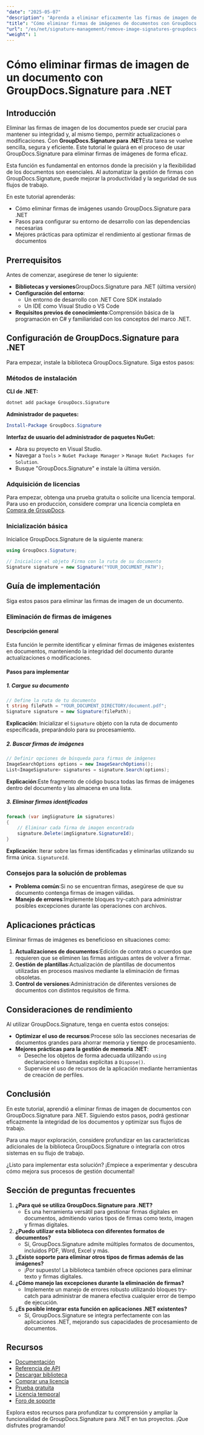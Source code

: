 ```yaml
---
"date": "2025-05-07"
"description": "Aprenda a eliminar eficazmente las firmas de imagen de los documentos con GroupDocs.Signature para .NET. Optimice el flujo de trabajo de sus documentos y mantenga su integridad."
"title": "Cómo eliminar firmas de imágenes de documentos con GroupDocs.Signature para .NET"
"url": "/es/net/signature-management/remove-image-signatures-groupdocs-dotnet/"
"weight": 1
---
```


# Cómo eliminar firmas de imagen de un documento con GroupDocs.Signature para .NET

## Introducción

Eliminar las firmas de imagen de los documentos puede ser crucial para mantener su integridad y, al mismo tiempo, permitir actualizaciones o modificaciones. Con **GroupDocs.Signature para .NET**Esta tarea se vuelve sencilla, segura y eficiente. Este tutorial le guiará en el proceso de usar GroupDocs.Signature para eliminar firmas de imágenes de forma eficaz.

Esta función es fundamental en entornos donde la precisión y la flexibilidad de los documentos son esenciales. Al automatizar la gestión de firmas con GroupDocs.Signature, puede mejorar la productividad y la seguridad de sus flujos de trabajo.

En este tutorial aprenderás:
- Cómo eliminar firmas de imágenes usando GroupDocs.Signature para .NET
- Pasos para configurar su entorno de desarrollo con las dependencias necesarias
- Mejores prácticas para optimizar el rendimiento al gestionar firmas de documentos

## Prerrequisitos

Antes de comenzar, asegúrese de tener lo siguiente:

- **Bibliotecas y versiones**GroupDocs.Signature para .NET (última versión)
- **Configuración del entorno**:
  - Un entorno de desarrollo con .NET Core SDK instalado
  - Un IDE como Visual Studio o VS Code
- **Requisitos previos de conocimiento**:Comprensión básica de la programación en C# y familiaridad con los conceptos del marco .NET.

## Configuración de GroupDocs.Signature para .NET

Para empezar, instale la biblioteca GroupDocs.Signature. Siga estos pasos:

### Métodos de instalación

**CLI de .NET:**

```bash
dotnet add package GroupDocs.Signature
```

**Administrador de paquetes:**

```powershell
Install-Package GroupDocs.Signature
```

**Interfaz de usuario del administrador de paquetes NuGet:**

- Abra su proyecto en Visual Studio.
- Navegar a `Tools` > `NuGet Package Manager` > `Manage NuGet Packages for Solution`.
- Busque "GroupDocs.Signature" e instale la última versión.

### Adquisición de licencias

Para empezar, obtenga una prueba gratuita o solicite una licencia temporal. Para uso en producción, considere comprar una licencia completa en [Compra de GroupDocs](https://purchase.groupdocs.com/buy).

### Inicialización básica

Inicialice GroupDocs.Signature de la siguiente manera:

```csharp
using GroupDocs.Signature;

// Inicialice el objeto Firma con la ruta de su documento
Signature signature = new Signature("YOUR_DOCUMENT_PATH");
```

## Guía de implementación

Siga estos pasos para eliminar las firmas de imagen de un documento.

### Eliminación de firmas de imágenes

#### Descripción general

Esta función le permite identificar y eliminar firmas de imágenes existentes en documentos, manteniendo la integridad del documento durante actualizaciones o modificaciones.

#### Pasos para implementar

##### 1. Cargue su documento

```csharp
// Define la ruta de tu documento
t string filePath = "YOUR_DOCUMENT_DIRECTORY/document.pdf";
Signature signature = new Signature(filePath);
```

**Explicación**: Inicializar el `Signature` objeto con la ruta de documento especificada, preparándolo para su procesamiento.

##### 2. Buscar firmas de imágenes

```csharp
// Definir opciones de búsqueda para firmas de imágenes
ImageSearchOptions options = new ImageSearchOptions();
List<ImageSignature> signatures = signature.Search(options);
```

**Explicación**:Este fragmento de código busca todas las firmas de imágenes dentro del documento y las almacena en una lista.

##### 3. Eliminar firmas identificadas

```csharp
foreach (var imgSignature in signatures)
{
    // Eliminar cada firma de imagen encontrada
    signature.Delete(imgSignature.SignatureId);
}
```

**Explicación**: Iterar sobre las firmas identificadas y eliminarlas utilizando su firma única. `SignatureId`.

### Consejos para la solución de problemas

- **Problema común**:Si no se encuentran firmas, asegúrese de que su documento contenga firmas de imagen válidas.
- **Manejo de errores**:Implemente bloques try-catch para administrar posibles excepciones durante las operaciones con archivos.

## Aplicaciones prácticas

Eliminar firmas de imágenes es beneficioso en situaciones como:
1. **Actualizaciones de documentos**:Edición de contratos o acuerdos que requieren que se eliminen las firmas antiguas antes de volver a firmar.
2. **Gestión de plantillas**:Actualización de plantillas de documentos utilizadas en procesos masivos mediante la eliminación de firmas obsoletas.
3. **Control de versiones**:Administración de diferentes versiones de documentos con distintos requisitos de firma.

## Consideraciones de rendimiento

Al utilizar GroupDocs.Signature, tenga en cuenta estos consejos:
- **Optimizar el uso de recursos**:Procese sólo las secciones necesarias de documentos grandes para ahorrar memoria y tiempo de procesamiento.
- **Mejores prácticas para la gestión de memoria .NET**:
  - Deseche los objetos de forma adecuada utilizando `using` declaraciones o llamadas explícitas a `Dispose()`.
  - Supervise el uso de recursos de la aplicación mediante herramientas de creación de perfiles.

## Conclusión

En este tutorial, aprendió a eliminar firmas de imagen de documentos con GroupDocs.Signature para .NET. Siguiendo estos pasos, podrá gestionar eficazmente la integridad de los documentos y optimizar sus flujos de trabajo.

Para una mayor exploración, considere profundizar en las características adicionales de la biblioteca GroupDocs.Signature o integrarla con otros sistemas en su flujo de trabajo.

¿Listo para implementar esta solución? ¡Empiece a experimentar y descubra cómo mejora sus procesos de gestión documental!

## Sección de preguntas frecuentes

1. **¿Para qué se utiliza GroupDocs.Signature para .NET?**
   - Es una herramienta versátil para gestionar firmas digitales en documentos, admitiendo varios tipos de firmas como texto, imagen y firmas digitales.
2. **¿Puedo utilizar esta biblioteca con diferentes formatos de documentos?**
   - Sí, GroupDocs.Signature admite múltiples formatos de documentos, incluidos PDF, Word, Excel y más.
3. **¿Existe soporte para eliminar otros tipos de firmas además de las imágenes?**
   - ¡Por supuesto! La biblioteca también ofrece opciones para eliminar texto y firmas digitales.
4. **¿Cómo manejo las excepciones durante la eliminación de firmas?**
   - Implemente un manejo de errores robusto utilizando bloques try-catch para administrar de manera efectiva cualquier error de tiempo de ejecución.
5. **¿Es posible integrar esta función en aplicaciones .NET existentes?**
   - Sí, GroupDocs.Signature se integra perfectamente con las aplicaciones .NET, mejorando sus capacidades de procesamiento de documentos.

## Recursos

- [Documentación](https://docs.groupdocs.com/signature/net/)
- [Referencia de API](https://reference.groupdocs.com/signature/net/)
- [Descargar biblioteca](https://releases.groupdocs.com/signature/net/)
- [Comprar una licencia](https://purchase.groupdocs.com/buy)
- [Prueba gratuita](https://releases.groupdocs.com/signature/net/)
- [Licencia temporal](https://purchase.groupdocs.com/temporary-license/)
- [Foro de soporte](https://forum.groupdocs.com/c/signature/)

Explora estos recursos para profundizar tu comprensión y ampliar la funcionalidad de GroupDocs.Signature para .NET en tus proyectos. ¡Que disfrutes programando!